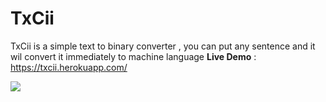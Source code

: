 # TxCii
TxCii is a simple text to binary converter , you can put any sentence and it wil convert it immediately to machine language
**Live Demo** : https://txcii.herokuapp.com/


<img src="https://i.postimg.cc/rFz0NssL/Screenshot-2022-09-05-011823.jpg" />


